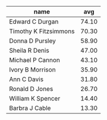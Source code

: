 name | avg
 ---  | ---
Edward C Durgan | 74.10
Timothy K Fitzsimmons | 70.30
Donna D Pursley | 58.90
Sheila R Denis | 47.00
Michael P Cannon | 43.10
Ivory B Morrison | 35.90
Ann C Davis | 31.80
Ronald D Jones | 26.70
William K Spencer | 14.40
Barbra J Cable | 13.30
